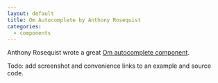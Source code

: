 ```yaml
---
layout: default
title: Om Autocomplete by Anthony Rosequist
categories:
  - components
---
```


Anthony Rosequist wrote a great [Om autocomplete component](https://github.com/arosequist/om-autocomplete).

Todo: add screenshot and convenience links to an example and source code.
